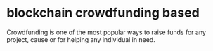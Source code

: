# blockchain crowdfunding based
Crowdfunding is one of the most popular ways to raise funds for any project, cause or for helping any individual in need. 
